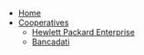 * [Home](/)
* [Cooperatives](/cooperatives/README.md)
  * [Hewlett Packard Enterprise](/cooperatives/hewlettpackardenterprise.md)
  * [Bancadati](/cooperatives/bancadati.md)

